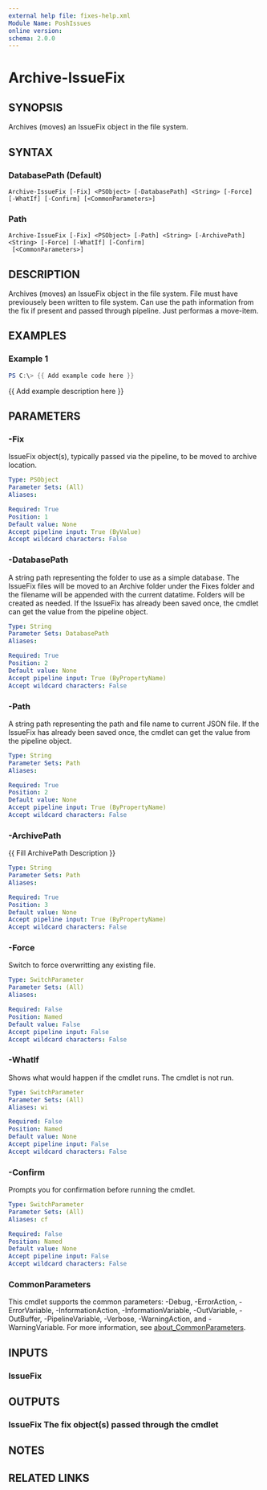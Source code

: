 ```yaml
---
external help file: fixes-help.xml
Module Name: PoshIssues
online version:
schema: 2.0.0
---
```


# Archive-IssueFix

## SYNOPSIS
Archives (moves) an IssueFix object in the file system.

## SYNTAX

### DatabasePath (Default)
```
Archive-IssueFix [-Fix] <PSObject> [-DatabasePath] <String> [-Force] [-WhatIf] [-Confirm] [<CommonParameters>]
```

### Path
```
Archive-IssueFix [-Fix] <PSObject> [-Path] <String> [-ArchivePath] <String> [-Force] [-WhatIf] [-Confirm]
 [<CommonParameters>]
```

## DESCRIPTION
Archives (moves) an IssueFix object in the file system. 
File must have previousely been written to file system. 
Can use the path information from the fix if present and passed through pipeline. 
Just performas a move-item.

## EXAMPLES

### Example 1
```powershell
PS C:\> {{ Add example code here }}
```

{{ Add example description here }}

## PARAMETERS

### -Fix
IssueFix object(s), typically passed via the pipeline, to be moved to archive location.

```yaml
Type: PSObject
Parameter Sets: (All)
Aliases:

Required: True
Position: 1
Default value: None
Accept pipeline input: True (ByValue)
Accept wildcard characters: False
```

### -DatabasePath
A string path representing the folder to use as a simple database. 
The IssueFix files will be moved to an Archive folder under the Fixes folder and the filename will be appended with the current datatime. 
Folders will be created as needed. 
If the IssueFix has already been saved once, the cmdlet can get the value from the pipeline object.

```yaml
Type: String
Parameter Sets: DatabasePath
Aliases:

Required: True
Position: 2
Default value: None
Accept pipeline input: True (ByPropertyName)
Accept wildcard characters: False
```

### -Path
A string path representing the path and file name to current JSON file. 
If the IssueFix has already been saved once, the cmdlet can get the value from the pipeline object.

```yaml
Type: String
Parameter Sets: Path
Aliases:

Required: True
Position: 2
Default value: None
Accept pipeline input: True (ByPropertyName)
Accept wildcard characters: False
```

### -ArchivePath
{{ Fill ArchivePath Description }}

```yaml
Type: String
Parameter Sets: Path
Aliases:

Required: True
Position: 3
Default value: None
Accept pipeline input: True (ByPropertyName)
Accept wildcard characters: False
```

### -Force
Switch to force overwritting any existing file.

```yaml
Type: SwitchParameter
Parameter Sets: (All)
Aliases:

Required: False
Position: Named
Default value: False
Accept pipeline input: False
Accept wildcard characters: False
```

### -WhatIf
Shows what would happen if the cmdlet runs.
The cmdlet is not run.

```yaml
Type: SwitchParameter
Parameter Sets: (All)
Aliases: wi

Required: False
Position: Named
Default value: None
Accept pipeline input: False
Accept wildcard characters: False
```

### -Confirm
Prompts you for confirmation before running the cmdlet.

```yaml
Type: SwitchParameter
Parameter Sets: (All)
Aliases: cf

Required: False
Position: Named
Default value: None
Accept pipeline input: False
Accept wildcard characters: False
```

### CommonParameters
This cmdlet supports the common parameters: -Debug, -ErrorAction, -ErrorVariable, -InformationAction, -InformationVariable, -OutVariable, -OutBuffer, -PipelineVariable, -Verbose, -WarningAction, and -WarningVariable. For more information, see [about_CommonParameters](http://go.microsoft.com/fwlink/?LinkID=113216).

## INPUTS

### IssueFix
## OUTPUTS

### IssueFix The fix object(s) passed through the cmdlet
## NOTES

## RELATED LINKS
